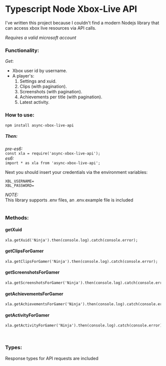 # Typescript Node Xbox-Live API
I've written this project because I couldn't find a modern Nodejs library that can access xbox live resources via API calls.

_Requires a valid microsoft account_

### Functionality:<br/>
*Get*:
- Xbox user id by username.
- A player's:
    1. Settings and xuid.
    2. Clips (with pagination).
    3. Screenshots (with pagination).
    4. Achievements per title (with pagination).
    5. Latest activity.

### How to use:
`npm install async-xbox-live-api`<br/>
##### Then:<br/>
*pre-es6:*<br/>
`const xla = require('async-xbox-live-api');`<br/>
*es6:*<br/>
`import * as xla from 'async-xbox-live-api';`

Next you should insert your credentials via the environment variables:<br/>
```
XBL_USERNAME=
XBL_PASSWORD=
```
*NOTE:*<br/>
This library supports .env files, an .env.example file is included
<br/>
<br/>



### Methods:
#### getXuid
```
xla.getXuid('Ninja').then(console.log).catch(console.error);
```

#### getClipsForGamer
```
xla.getClipsForGamer('Ninja').then(console.log).catch(console.error);
```

#### getScreenshotsForGamer
```
xla.getScreenshotsForGamer('Ninja').then(console.log).catch(console.error);
```

#### getAchievementsForGamer
```
xla.getAchievementsForGamer('Ninja').then(console.log).catch(console.error);
```

#### getActivityForGamer
```
xla.getActivityForGamer('Ninja').then(console.log).catch(console.error);
```
<br/>

### Types:
Response types for API requests are included
